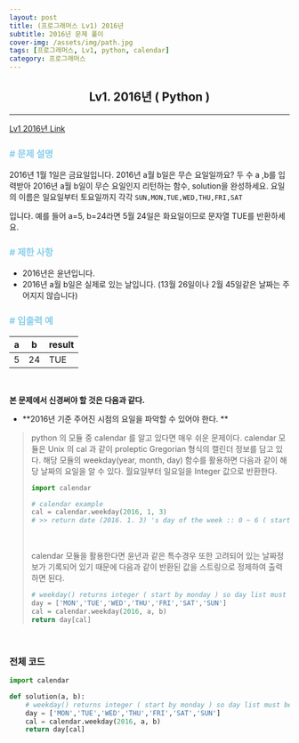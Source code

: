 ```yaml
---
layout: post
title: (프로그래머스 Lv1) 2016년
subtitle: 2016년 문제 풀이
cover-img: /assets/img/path.jpg
tags: [프로그래머스, Lv1, python, calendar]
category: 프로그래머스
---
```


<center>
  <h2>
    Lv1. 2016년 ( Python )
  </h2>
</center>


------

[Lv1 2016년 Link](https://programmers.co.kr/learn/courses/30/lessons/12901)

### <span style="color:skyblue"># 문제 설명</span>

2016년 1월 1일은 금요일입니다. 2016년 a월 b일은 무슨 요일일까요? 두 수 a ,b를 입력받아 2016년 a월 b일이 무슨 요일인지 리턴하는 함수, solution을 완성하세요. 요일의 이름은 일요일부터 토요일까지 각각 `SUN,MON,TUE,WED,THU,FRI,SAT`

입니다. 예를 들어 a=5, b=24라면 5월 24일은 화요일이므로 문자열 TUE를 반환하세요.

### <span style="color:skyblue"># 제한 사항</span>

- 2016년은 윤년입니다.
- 2016년 a월 b일은 실제로 있는 날입니다. (13월 26일이나 2월 45일같은 날짜는 주어지지 않습니다)

### <span style="color:skyblue"># 입출력 예</span>

| a    | b    | result |
| ---- | ---- | ------ |
| 5    | 24   | TUE    |

<br>

 **본 문제에서 신경써야 할 것은 다음과 같다.**

- **2016년 기준 주어진 시점의 요일을 파악할 수 있어야 한다. **

>  python 의 모듈 중 calendar 를 알고 있다면 매우 쉬운 문제이다. calendar 모듈은 Unix 의 cal 과 같이 proleptic Gregorian 형식의 캘린더 정보를 담고 있다. 해당 모듈의 weekday(year, month, day) 함수를 활용하면 다음과 같이 해당 날짜의 요일을 알 수 있다. 월요일부터 일요일을 Integer 값으로 반환한다.
>
>  ```python
>  import calendar
>  
>  # calendar example
>  cal = calendar.weekday(2016, 1, 3) 
>  # >> return date (2016. 1. 3) 's day of the week :: 0 ~ 6 ( start from monday )
>  ```
>
>  <br>
>
>  calendar 모듈을 활용한다면 윤년과 같은 특수경우 또한 고려되어 있는 날짜정보가 기록되어 있기 때문에 다음과 같이 반환된 값을 스트링으로 정제하여 출력하면 된다. 
>
>  ```python
>  # weekday() returns integer ( start by monday ) so day list must be like below.
>  day = ['MON','TUE','WED','THU','FRI','SAT','SUN']
>  cal = calendar.weekday(2016, a, b)
>  return day[cal]
>  ```
>
>  

<br>

### 전체 코드

```python
import calendar

def solution(a, b):
    # weekday() returns integer ( start by monday ) so day list must be like below.
    day = ['MON','TUE','WED','THU','FRI','SAT','SUN']
    cal = calendar.weekday(2016, a, b)
    return day[cal]
```

